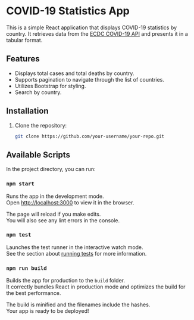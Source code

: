 # COVID-19 Statistics App

This is a simple React application that displays COVID-19 statistics by country. It retrieves data from the [ECDC COVID-19 API](https://opendata.ecdc.europa.eu/covid19/casedistribution/json/) and presents it in a tabular format.

## Features

- Displays total cases and total deaths by country.
- Supports pagination to navigate through the list of countries.
- Utilizes Bootstrap for styling.
- Search by country.

## Installation

1. Clone the repository:

   ```bash
   git clone https://github.com/your-username/your-repo.git

## Available Scripts

In the project directory, you can run:

### `npm start`

Runs the app in the development mode.\
Open [http://localhost:3000](http://localhost:3000) to view it in the browser.

The page will reload if you make edits.\
You will also see any lint errors in the console.

### `npm test`

Launches the test runner in the interactive watch mode.\
See the section about [running tests](https://facebook.github.io/create-react-app/docs/running-tests) for more information.

### `npm run build`

Builds the app for production to the `build` folder.\
It correctly bundles React in production mode and optimizes the build for the best performance.

The build is minified and the filenames include the hashes.\
Your app is ready to be deployed!

